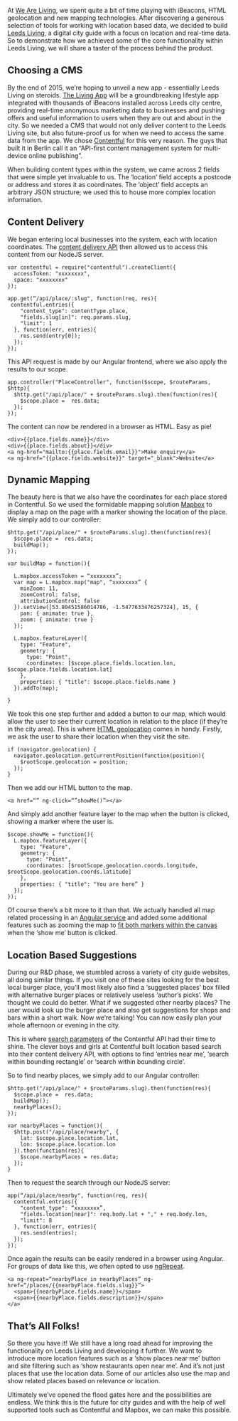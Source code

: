 At [We Are Living](http://weareliving.co.uk/#/), we spent quite a bit of time playing with iBeacons, HTML geolocation and new mapping technologies. After discovering a generous selection of tools for working with location based data, we decided to build [Leeds Living](http://leedsliving.co.uk/), a digital city guide with a focus on location and real-time data. So to demonstrate how we achieved some of the core functionality within Leeds Living, we will share a taster of the process behind the product.

## Choosing a CMS
By the end of 2015, we’re hoping to unveil a new app - essentially Leeds Living on steroids. [The Living App](http://thelivingapp.com/#/) will be a groundbreaking lifestyle app integrated with thousands of iBeacons installed across Leeds city centre, providing real-time anonymous marketing data to businesses and pushing offers and useful information to users when they are out and about in the city. So we needed a CMS that would not only deliver content to the Leeds Living site, but also future-proof us for when we need to access the same data from the app. We chose [Contentful](https://www.contentful.com/) for this very reason. The guys that built it in Berlin call it an “API-first content management system for multi-device online publishing”.

When building content types within the system, we came across 2 fields that were simple yet invaluable to us. The ‘location’ field accepts a postcode or address and stores it as coordinates. The ‘object’ field accepts an arbitrary JSON structure; we used this to house more complex location information.

## Content Delivery
We began entering local businesses into the system, each with location coordinates. The [content delivery API](https://www.contentful.com/developers/documentation/content-delivery-api/) then allowed us to access this content from our NodeJS server.

```javascript,linenums=true
var contentful = require("contentful").createClient({
  accessToken: "xxxxxxxx",
  space: "xxxxxxxx"
});

app.get(“/api/place/:slug", function(req, res){ 
 contentful.entries({ 
    "content_type": contentType.place,
    "fields.slug[in]": req.params.slug,
    "limit": 1
  }, function(err, entries){
    res.send(entry[0]);
  }); 
});
```

This API request is made by our Angular frontend, where we also apply the results to our scope.

```javascript,linenums=true
app.controller("PlaceController", function($scope, $routeParams, $http){ 
  $http.get("/api/place/" + $routeParams.slug).then(function(res){
    $scope.place =  res.data;
  });
});
```

The content can now be rendered in a browser as HTML. Easy as pie!

```javascript,linenums=true
<div>{{place.fields.name}}</div>
<div>{{place.fields.about}}</div>
<a ng-href="mailto:{{place.fields.email}}">Make enquiry</a>
<a ng-href="{{place.fields.website}}" target="_blank">Website</a>
```

## Dynamic Mapping

The beauty here is that we also have the coordinates for each place stored in Contentful. So we used the formidable mapping solution [Mapbox](https://www.mapbox.com/) to display a map on the page with a marker showing the location of the place. We simply add to our controller:

```javascript,linenums=true
$http.get("/api/place/" + $routeParams.slug).then(function(res){
  $scope.place =  res.data;
  buildMap();
});

var buildMap = function(){

  L.mapbox.accessToken = “xxxxxxxx”;
  var map = L.mapbox.map("map", “xxxxxxxx” {
    minZoom: 11,
    zoomControl: false,
    attributionControl: false
  }).setView([53.80451586014786, -1.5477633476257324], 15, {
    pan: { animate: true },
    zoom: { animate: true } 
  });
    
  L.mapbox.featureLayer({
    type: "Feature",
    geometry: {
      type: "Point",
      coordinates: [$scope.place.fields.location.lon, $scope.place.fields.location.lat]
    },
    properties: { "title": $scope.place.fields.name }
  }).addTo(map);

}
```

We took this one step further and added a button to our map, which would allow the user to see their current location in relation to the place (if they’re in the city area). This is where [HTML geolocation](http://diveintohtml5.info/geolocation.html) comes in handy. Firstly, we ask the user to share their location when they visit the site.

```javascript,linenums=true
if (navigator.geolocation) {
  navigator.geolocation.getCurrentPosition(function(position){      
    $rootScope.geolocation = position;
  });
}
```

Then we add our HTML button to the map.

```javascript,linenums=true
<a href=“” ng-click=“”showMe()”></a>
```
And simply add another feature layer to the map when the button is clicked, showing a marker where the user is.

```javascript,linenums=true
$scope.showMe = function(){
  L.mapbox.featureLayer({
    type: "Feature",
    geometry: {
      type: "Point",
      coordinates: [$rootScope.geolocation.coords.longitude, $rootScope.geolocation.coords.latitude]
    },
    properties: { "title": "You are here” }
  });
});
```

Of course there’s a bit more to it than that. We actually handled all map related processing in an [Angular service](https://docs.angularjs.org/guide/services) and added some additional features such as zooming the map to [fit both markers within the canvas](https://www.mapbox.com/mapbox.js/example/v1.0.0/fit-map-to-markers/) when the ‘show me’ button is clicked.

## Location Based Suggestions

During our R&D phase, we stumbled across a variety of city guide websites, all doing similar things. If you visit one of these sites looking for the best local burger place, you’ll most likely also find a ‘suggested places’ box filled with alternative burger places or relatively useless ‘author’s picks’. We thought we could do better. What if we suggested other nearby places? The user would look up the burger place and also get suggestions for shops and bars within a short walk. Now we’re talking! You can now easily plan your whole afternoon or evening in the city.

This is where [search parameters](https://www.contentful.com/developers/documentation/content-delivery-api/javascript/#search) of the Contentful API had their time to shine. The clever boys and girls at Contentful built location based search into their content delivery API, with options to find ‘entries near me’, ‘search within bounding rectangle’ or ‘search within bounding circle’.

So to find nearby places, we simply add to our Angular controller:

```javascript,linenums=true
$http.get("/api/place/" + $routeParams.slug).then(function(res){
  $scope.place =  res.data;
  buildMap();
  nearbyPlaces();
});

var nearbyPlaces = function(){
  $http.post("/api/place/nearby", {
    lat: $scope.place.location.lat, 
    lon: $scope.place.location.lon
  }).then(function(res){      
    $scope.nearbyPlaces = res.data;
  });
}
```
Then to request the search through our NodeJS server:

```javascript,linenums=true
app(“/api/place/nearby", function(req, res){
  contentful.entries({
    "content_type": “xxxxxxxx”,
    "fields.location[near]": req.body.lat + "," + req.body.lon,
    "limit": 8
  }, function(err, entries){
    res.send(entries);
  });
});
```
Once again the results can be easily rendered in a browser using Angular. For groups of data like this, we often opted to use [ngRepeat](https://docs.angularjs.org/api/ng/directive/ngRepeat).

```javascript,linenums=true
<a ng-repeat=“nearbyPlace in nearbyPlaces” ng-href=“/places/{{nearbyPlace.fields.slug}}”>
  <span>{{nearbyPlace.fields.name}}</span>
  <span>{{nearbyPlace.fields.description}}</span>
</a>
```

## That’s All Folks!

So there you have it! We still have a long road ahead for improving the functionality on Leeds Living and developing it further. We want to introduce more location features such as a ‘show places near me’ button and site filtering such as ‘show restaurants open near me’. And it’s not just places that use the location data. Some of our articles also use the map and show related places based on relevance or location.

Ultimately we’ve opened the flood gates here and the possibilities are endless. We think this is the future for city guides and with the help of well supported tools such as Contentful and Mapbox, we can make this possible. 